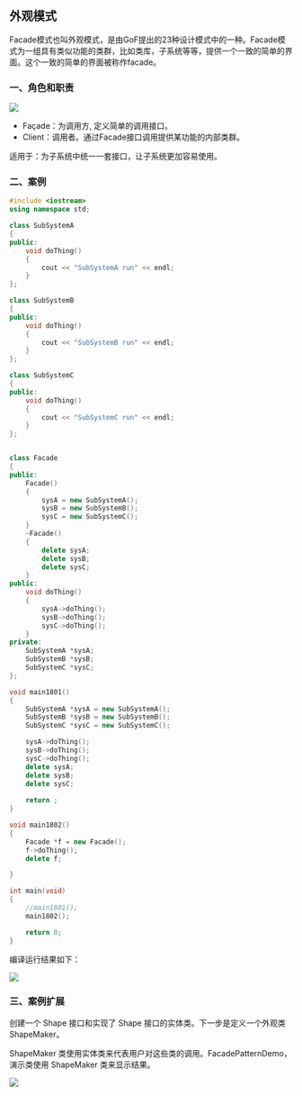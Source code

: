## 外观模式 ##

Facade模式也叫外观模式，是由GoF提出的23种设计模式中的一种。Facade模式为一组具有类似功能的类群，比如类库，子系统等等，提供一个一致的简单的界面。这个一致的简单的界面被称作facade。

### 一、角色和职责 ###

![](https://i.imgur.com/Ue73SFA.png)

- Façade：为调用方, 定义简单的调用接口。
- Client：调用者。通过Facade接口调用提供某功能的内部类群。

适用于：为子系统中统一一套接口，让子系统更加容易使用。

### 二、案例 ###
```cpp
#include <iostream>
using namespace std;

class SubSystemA
{
public:
	void doThing()
	{
		cout << "SubSystemA run" << endl;
	}
};

class SubSystemB
{
public:
	void doThing()
	{
		cout << "SubSystemB run" << endl;
	}
};

class SubSystemC
{
public:
	void doThing()
	{
		cout << "SubSystemC run" << endl;
	}
};


class Facade
{
public:
	Facade()
	{
		sysA = new SubSystemA();
		sysB = new SubSystemB();
		sysC = new SubSystemC();
	}
	~Facade()
	{
		delete sysA;
		delete sysB;
		delete sysC;
	}
public:
	void doThing()
	{
		sysA->doThing();
		sysB->doThing();
		sysC->doThing();
	}
private:
	SubSystemA *sysA;
	SubSystemB *sysB;
	SubSystemC *sysC;
};

void main1801()
{
	SubSystemA *sysA = new SubSystemA();
	SubSystemB *sysB = new SubSystemB();
	SubSystemC *sysC = new SubSystemC();

	sysA->doThing();
	sysB->doThing();
	sysC->doThing();
	delete sysA;
	delete sysB;
	delete sysC;
	
	return ;
}

void main1802()
{
	Facade *f = new Facade();
	f->doThing();
	delete f;

}

int main(void)
{
	//main1801();
	main1802();

	return 0;
}
```
编译运行结果如下：

![](https://i.imgur.com/cy1hiew.png)

### 三、案例扩展 ###

创建一个 Shape 接口和实现了 Shape 接口的实体类。下一步是定义一个外观类 ShapeMaker。

ShapeMaker 类使用实体类来代表用户对这些类的调用。FacadePatternDemo，演示类使用 ShapeMaker 类来显示结果。

![](https://i.imgur.com/25CAtfT.jpg)